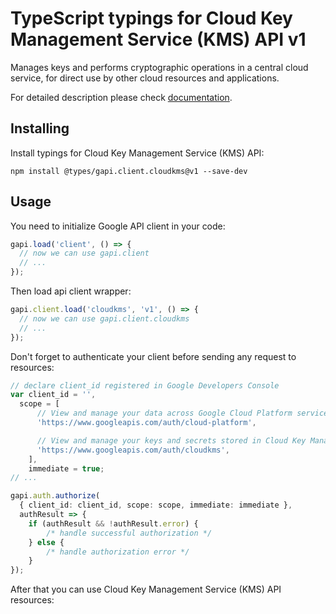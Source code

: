 # TypeScript typings for Cloud Key Management Service (KMS) API v1

Manages keys and performs cryptographic operations in a central cloud service, for direct use by other cloud resources and applications.

For detailed description please check [documentation](https://cloud.google.com/kms/).

## Installing

Install typings for Cloud Key Management Service (KMS) API:

```
npm install @types/gapi.client.cloudkms@v1 --save-dev
```

## Usage

You need to initialize Google API client in your code:

```typescript
gapi.load('client', () => {
  // now we can use gapi.client
  // ...
});
```

Then load api client wrapper:

```typescript
gapi.client.load('cloudkms', 'v1', () => {
  // now we can use gapi.client.cloudkms
  // ...
});
```

Don't forget to authenticate your client before sending any request to resources:

```typescript
// declare client_id registered in Google Developers Console
var client_id = '',
  scope = [ 
      // View and manage your data across Google Cloud Platform services
      'https://www.googleapis.com/auth/cloud-platform',

      // View and manage your keys and secrets stored in Cloud Key Management Service
      'https://www.googleapis.com/auth/cloudkms',
    ],
    immediate = true;
// ...

gapi.auth.authorize(
  { client_id: client_id, scope: scope, immediate: immediate },
  authResult => {
    if (authResult && !authResult.error) {
        /* handle successful authorization */
    } else {
        /* handle authorization error */
    }
});
```

After that you can use Cloud Key Management Service (KMS) API resources:

```typescript
```

